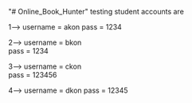 "# Online_Book_Hunter" 
testing student accounts are

1--> username = akon
     pass = 1234

2--> username = bkon    
     pass = 1234

3--> username = ckon   
     pass = 123456

4--> username = dkon
     pass = 12345
